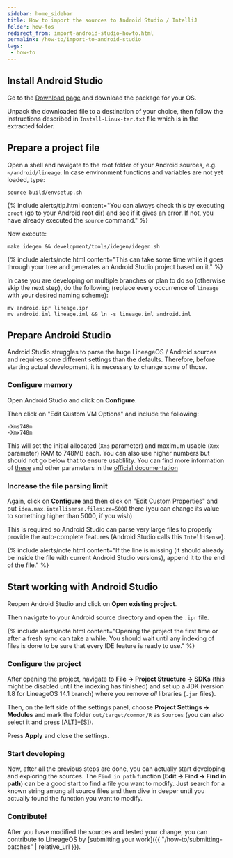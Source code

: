 ```yaml
---
sidebar: home_sidebar
title: How to import the sources to Android Studio / IntelliJ
folder: how-tos
redirect_from: import-android-studio-howto.html
permalink: /how-to/import-to-android-studio
tags:
 - how-to
---
```


## Install Android Studio

Go to the [Download page](https://developer.android.com/studio/index.html#downloads) and download the package for your OS.

Unpack the downloaded file to a destination of your choice, then follow the instructions described in `Install-Linux-tar.txt` file which is in the extracted folder.


## Prepare a project file

Open a shell and navigate to the root folder of your Android sources, e.g. `~/android/lineage`.
In case environment functions and variables are not yet loaded, type:

```
source build/envsetup.sh
```

{% include alerts/tip.html content="You can always check this by executing `croot` (go to your Android root dir) and see if it gives an error. If not, you have already executed the `source` command." %}

Now execute:

```
make idegen && development/tools/idegen/idegen.sh
```

{% include alerts/note.html content="This can take some time while it goes through your tree and generates an Android Studio project based on it." %}

In case you are developing on multiple branches or plan to do so (otherwise skip the next step), do the following (replace every occurrence of `lineage` with your desired naming scheme):

```
mv android.ipr lineage.ipr
mv android.iml lineage.iml && ln -s lineage.iml android.iml
```

## Prepare Android Studio

Android Studio struggles to parse the huge LineageOS / Android sources and requires some different settings than the defaults. Therefore, before starting actual development, it is necessary to change some of those.

### Configure memory

Open Android Studio and click on **Configure**.

Then click on "Edit Custom VM Options" and include the following:

```
-Xms748m
-Xmx748m
```

This will set the initial allocated (`Xms` parameter) and maximum usable (`Xmx` parameter) RAM to 748MB each. You can also use higher numbers but should not go below that to ensure usablility. You can find more information of [these](https://developer.android.com/studio/intro/studio-config.html#adjusting_heap_size) and other parameters in the [official documentation](https://developer.android.com/studio/intro/studio-config.html)

### Increase the file parsing limit

Again, click on **Configure** and then click on "Edit Custom Properties" and put `idea.max.intellisense.filesize=5000` there (you can change its value to something higher than 5000, if you wish)

This is required so Android Studio can parse very large files to properly provide the auto-complete features (Android Studio calls this `IntelliSense`).

{% include alerts/note.html content="If the line is missing (it should already be inside the file with current Android Studio versions), append it to the end of the file." %}

## Start working with Android Studio

Reopen Android Studio and click on **Open existing project**.

Then navigate to your Android source directory and open the `.ipr` file.

{% include alerts/note.html content="Opening the project the first time or after a fresh sync can take a while. You should wait until any indexing of files is done to be sure that every IDE feature is ready to use." %}

### Configure the project

After opening the project, navigate to **File -> Project Structure -> SDKs** (this might be disabled until the indexing has finished) and set up a JDK (version 1.8 for LineageOS 14.1 branch) where you remove _all_ libraries (`.jar` files).

Then, on the left side of the settings panel, choose **Project Settings -> Modules** and mark the folder `out/target/common/R` as `Sources` (you can also select it and press [ALT]+[S]).

Press **Apply** and close the settings.

### Start developing

Now, after all the previous steps are done, you can actually start developing and exploring the sources. The `Find in path` function (**Edit -> Find -> Find in path**) can be a good start to find a file you want to modify. Just search for a known string among all source files and then dive in deeper until you actually found the function you want to modify.

### Contribute!

After you have modified the sources and tested your change, you can contribute to LineageOS by [submitting your work]({{ "/how-to/submitting-patches" | relative_url }}).

